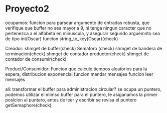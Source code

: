 # Proyecto2

ocupamos: 
funcion para parsear argumento de entradas robusta, que verifique que buffer no sea mayor a 9, ni tenga ningun caracter que no pertenezca a el alfabeta en minuscula, y asegurar segundo arguemnto sea de tipo int(Oscar)
funcion string_to_key(Oscar)(check)

Creador:
shmget de buffer(check)
Semaforo (check)
shmget de bandera de terminacion(check)
shmget de contador productor(check)
shmget de contador de consumir(check)

Product/Consumidor:
Funcion que calcule tiempos aleatorios para la espera, distribucion exponencial
funcion mandar mensajes
funcion leer mensajes

all:
transformar el buffer para administracion circular? se ocupa un puntero, podemos utilizar el mimso buffer para el puntero, le asiganamos la primer posicion al puntero, antes de leer y escribir se revisa el puntero
getSemaphore(check)
